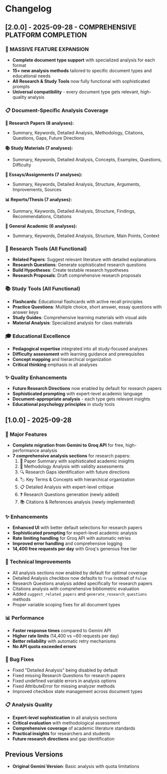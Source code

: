 # Changelog

## [2.0.0] - 2025-09-28 - COMPREHENSIVE PLATFORM COMPLETION

### 🚀 MASSIVE FEATURE EXPANSION
- **Complete document type support** with specialized analysis for each format
- **15+ new analysis methods** tailored to specific document types and educational needs
- **All Research & Study Tools** now fully functional with sophisticated prompts
- **Universal compatibility** - every document type gets relevant, high-quality analysis

### 📋 Document-Specific Analysis Coverage
**🔬 Research Papers (8 analyses):**
- Summary, Keywords, Detailed Analysis, Methodology, Citations, Questions, Gaps, Future Directions

**📚 Study Materials (7 analyses):**
- Summary, Keywords, Detailed Analysis, Concepts, Examples, Questions, Difficulty

**📝 Essays/Assignments (7 analyses):**
- Summary, Keywords, Detailed Analysis, Structure, Arguments, Improvements, Sources

**📊 Reports/Thesis (7 analyses):**
- Summary, Keywords, Detailed Analysis, Structure, Findings, Recommendations, Citations

**📖 General Academic (6 analyses):**
- Summary, Keywords, Detailed Analysis, Structure, Main Points, Context

### 🔬 Research Tools (All Functional)
- **Related Papers**: Suggest relevant literature with detailed explanations
- **Research Questions**: Generate sophisticated research questions
- **Build Hypotheses**: Create testable research hypotheses
- **Research Proposals**: Draft comprehensive research proposals

### 📚 Study Tools (All Functional)
- **Flashcards**: Educational flashcards with active recall principles
- **Practice Questions**: Multiple choice, short answer, essay questions with answer keys
- **Study Guides**: Comprehensive learning materials with visual aids
- **Material Analysis**: Specialized analysis for class materials

### 🎓 Educational Excellence
- **Pedagogical expertise** integrated into all study-focused analyses
- **Difficulty assessment** with learning guidance and prerequisites
- **Concept mapping** and hierarchical organization
- **Critical thinking** emphasis in all analyses

### ✨ Quality Enhancements
- **Future Research Directions** now enabled by default for research papers
- **Sophisticated prompting** with expert-level academic language
- **Document-appropriate analysis** - each type gets relevant insights
- **Educational psychology principles** in study tools

## [1.0.0] - 2025-09-28

### 🚀 Major Features
- **Complete migration from Gemini to Groq API** for free, high-performance analysis
- **7 comprehensive analysis sections** for research papers:
  1. 📝 Paper Summary with sophisticated academic insights  
  2. 🔬 Methodology Analysis with validity assessments
  3. 🔍 Research Gaps identification with future directions
  4. 🏷️ Key Terms & Concepts with hierarchical organization
  5. 📋 Detailed Analysis with expert-level critique
  6. ❓ Research Questions generation (newly added)
  7. 📚 Citations & References analysis (newly implemented)

### ✨ Enhancements
- **Enhanced UI** with better default selections for research papers
- **Sophisticated prompting** for expert-level academic analysis
- **Rate limiting handling** for Groq API with automatic retries
- **Improved error handling** and comprehensive logging
- **14,400 free requests per day** with Groq's generous free tier

### 🔧 Technical Improvements
- All analysis sections now enabled by default for optimal coverage
- Detailed Analysis checkbox now defaults to `True` instead of `False`
- Research Questions analysis added specifically for research papers
- Citations analysis with comprehensive bibliometric evaluation
- Added `suggest_related_papers` and `generate_research_questions` methods
- Proper variable scoping fixes for all document types

### 📊 Performance
- **Faster response times** compared to Gemini API
- **Higher rate limits** (14,400 vs ~60 requests per day)
- **Better reliability** with automatic retry mechanisms
- **No API quota exceeded errors**

### 🐛 Bug Fixes
- Fixed "Detailed Analysis" being disabled by default
- Fixed missing Research Questions for research papers
- Fixed undefined variable errors in analysis options
- Fixed AttributeError for missing analyzer methods
- Improved checkbox state management across document types

### 📋 Analysis Quality
- **Expert-level sophistication** in all analysis sections
- **Critical evaluation** with methodological assessment
- **Comprehensive coverage** of academic literature standards
- **Practical insights** for researchers and students
- **Future research directions** and gap identification

## Previous Versions
- **Original Gemini Version**: Basic analysis with quota limitations